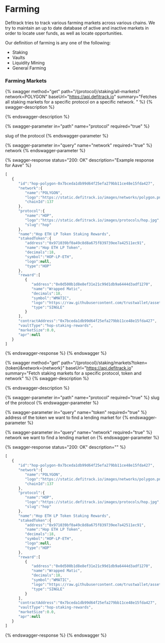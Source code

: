 # Farming

Defitrack tries to track various farming markets across various chains. We try to maintain an up to date database of active and inactive markets in order to locate user funds, as well as locate opportunities.

Our definition of farming is any one of the following:

* Staking
* Vaults
* Liquidity Mining
* General Farming

### Farming Markets

{% swagger method="get" path="/{protocol}/staking/all-markets?network=POLYGON" baseUrl="https://api.defitrack.io" summary="Fetches all staking markets for a specific protocol on a specific network. " %}
{% swagger-description %}

{% endswagger-description %}

{% swagger-parameter in="path" name="protocol" required="true" %}


slug of the protocol
{% endswagger-parameter %}

{% swagger-parameter in="query" name="network" required="true" %}
network
{% endswagger-parameter %}

{% swagger-response status="200: OK" description="Example response for Aave" %}
```javascript
[
   {
      "id":"hop-polygon-0x7bceda1db99d64f25efa279bb11ce48e15fda427",
      "network":{
         "name":"POLYGON",
         "logo":"https://static.defitrack.io/images/networks/polygon.png",
         "chainId":137
      },
      "protocol":{
         "name":"HOP",
         "logo":"https://static.defitrack.io/images/protocols/hop.jpg",
         "slug":"hop"
      },
      "name":"Hop ETH LP Token Staking Rewards",
      "stakedToken":{
         "address":"0x971039bf0a49c8d8a675f839739ee7a42511ec91",
         "name":"Hop ETH LP Token",
         "decimals":18,
         "symbol":"HOP-LP-ETH",
         "logo":null,
         "type":"HOP"
      },
      "reward":[
         {
            "address":"0x0d500b1d8e8ef31e21c99d1db9a6444d3adf1270",
            "name":"Wrapped Matic",
            "decimals":18,
            "symbol":"WMATIC",
            "logo":"https://raw.githubusercontent.com/trustwallet/assets/master/blockchains/polygon/assets/0x0d500B1d8E8eF31E21C99d1Db9A6444d3ADf1270/logo.png",
            "type":"SINGLE"
         }
      ],
      "contractAddress":"0x7bceda1db99d64f25efa279bb11ce48e15fda427",
      "vaultType":"hop-staking-rewards",
      "marketSize":0.0,
      "apr":null
   }
]
```
{% endswagger-response %}
{% endswagger %}



{% swagger method="get" path="/{protocol}/staking/markets?token={token}&network={network}" baseUrl="https://api.defitrack.io" summary="Fetch staking markets for a specific protocol, token and network" %}
{% swagger-description %}

{% endswagger-description %}

{% swagger-parameter in="path" name="protocol" required="true" %}
slug of the protocol
{% endswagger-parameter %}

{% swagger-parameter in="query" name="token" required="true" %}
address of the token we want to find a lending market for
{% endswagger-parameter %}

{% swagger-parameter in="query" name="network" required="true" %}
network we want to find a lending market on
{% endswagger-parameter %}

{% swagger-response status="200: OK" description="" %}
```javascript
[
   {
      "id":"hop-polygon-0x7bceda1db99d64f25efa279bb11ce48e15fda427",
      "network":{
         "name":"POLYGON",
         "logo":"https://static.defitrack.io/images/networks/polygon.png",
         "chainId":137
      },
      "protocol":{
         "name":"HOP",
         "logo":"https://static.defitrack.io/images/protocols/hop.jpg",
         "slug":"hop"
      },
      "name":"Hop ETH LP Token Staking Rewards",
      "stakedToken":{
         "address":"0x971039bf0a49c8d8a675f839739ee7a42511ec91",
         "name":"Hop ETH LP Token",
         "decimals":18,
         "symbol":"HOP-LP-ETH",
         "logo":null,
         "type":"HOP"
      },
      "reward":[
         {
            "address":"0x0d500b1d8e8ef31e21c99d1db9a6444d3adf1270",
            "name":"Wrapped Matic",
            "decimals":18,
            "symbol":"WMATIC",
            "logo":"https://raw.githubusercontent.com/trustwallet/assets/master/blockchains/polygon/assets/0x0d500B1d8E8eF31E21C99d1Db9A6444d3ADf1270/logo.png",
            "type":"SINGLE"
         }
      ],
      "contractAddress":"0x7bceda1db99d64f25efa279bb11ce48e15fda427",
      "vaultType":"hop-staking-rewards",
      "marketSize":0.0,
      "apr":null
   }
]
```
{% endswagger-response %}
{% endswagger %}

